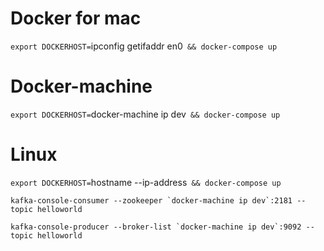 # Docker for mac
`export DOCKERHOST=`ipconfig getifaddr en0` && docker-compose up`

# Docker-machine
`export DOCKERHOST=`docker-machine ip dev` && docker-compose up`

# Linux
`export DOCKERHOST=`hostname --ip-address` && docker-compose up`

```
kafka-console-consumer --zookeeper `docker-machine ip dev`:2181 --topic helloworld

kafka-console-producer --broker-list `docker-machine ip dev`:9092 --topic helloworld
```
